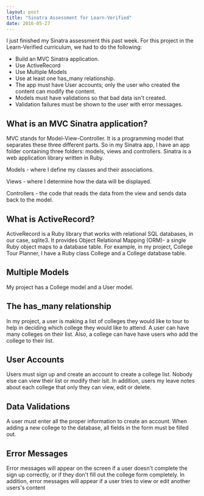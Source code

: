 ```yaml
---
layout: post
title: "Sinatra Assessment for Learn-Verified"
date: 2016-05-27
---
```


I just finished my Sinatra assessment this past week. For this project in the Learn-Verified curriculum, we had to do the following:

<ul>
	<li>Build an MVC Sinatra application.</li>
	<li>Use ActiveRecord</li>
	<li>Use Multiple Models</li>
	<li>Use at least one has_many relationship.</li>
	<li>The app must have User accounts; only the user who created the content can modify the content.</li>
	<li>Models must have validations so that bad data isn't created.</li>
	<li>Validation failures must be shown to the user with error messages.</li>
</ul>

<h2>What is an MVC Sinatra application?</h2>
<p>MVC stands for Model-View-Controller. It is a programming model that separates these three different parts. So in my Sinatra app, I have an app folder containing three folders: models, views and controllers. Sinatra is a web application library written in Ruby.</p>

<p>Models - where I define my classes and their associations.</p>
<p>Views - where I determine how the data will be displayed.</p>
<p>Controllers - the code that reads the data from the view and sends data back to the model.</p>

<h2>What is ActiveRecord?</h2>
<p>ActiveRecord is a Ruby library that works with relational SQL databases, in our case, sqlite3. It provides Object Relational Mapping (ORM)- a single Ruby object maps to a database table. For example, in my project, College Tour Planner, I have a Ruby class College and a College database table.</p>

<h2>Multiple Models</h2>
<p>My project has a College model and a User model.</p>

<h2>The has_many relationship</h2>
<p>In my project, a user is making a list of colleges they would like to tour to help in deciding which college they would like to attend. A user can have many colleges on their list. Also, a college can have have users who add the college to their list.</p>

<h2>User Accounts</h2>
<p>Users must sign up and create an account to create a college list. Nobody else can view their list or modify their lsit. In addition, users my leave notes about each college that only they can view, edit or delete.</p>

<h2>Data Validations</h2>
<p>A user must enter all the proper information to create an account. When adding a new college to the database, all fields in the form must be filled out.<p>

<h2>Error Messages</h2>
<p>Error messages will appear on the screen if a user doesn't complete the sign up correctly, or if they don't fill out the college form completely. In addition, error messages will appear if a user tries to view or edit another users's content</p>